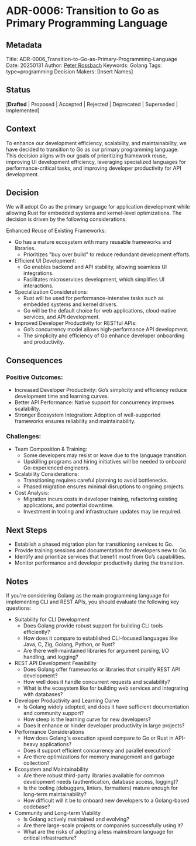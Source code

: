 # ADR-0006: Transition to Go as Primary Programming Language

## Metadata

Title:  ADR-0006_Transition-to-Go-as-Primary-Programming-Language
Date:   20250131
Author: [Peter Rossbach](mailto://peter.rossbach@bee42.com)
Keywords: Golang
Tags: type=programming
Decision Makers: [Insert Names]

## Status

[__Drafted__ | Proposed | Accepted | Rejected | Deprecated | Superseded | Implemented]

## Context

To enhance our development efficiency, scalability, and maintainability, we have decided to transition to Go as our primary programming language. This decision aligns with our goals of prioritizing framework reuse, improving UI development efficiency, leveraging specialized languages for performance-critical tasks, and improving developer productivity for API development.

## Decision

We will adopt Go as the primary language for application development while allowing Rust for embedded systems and kernel-level optimizations. The decision is driven by the following considerations:

Enhanced Reuse of Existing Frameworks:

* Go has a mature ecosystem with many reusable frameworks and libraries.
  * Prioritizes "buy over build" to reduce redundant development efforts.
* Efficient UI Development:
  * Go enables backend and API stability, allowing seamless UI integrations.
  * Facilitates microservices development, which simplifies UI interactions.
* Specialization Considerations:
  * Rust will be used for performance-intensive tasks such as embedded systems and kernel drivers.
  * Go will be the default choice for web applications, cloud-native services, and API development.
* Improved Developer Productivity for RESTful APIs:
  * Go’s concurrency model allows high-performance API development.
  * The simplicity and efficiency of Go enhance developer onboarding and productivity.

## Consequences

### Positive Outcomes:

* Increased Developer Productivity: Go’s simplicity and efficiency reduce development time and learning curves.
* Better API Performance: Native support for concurrency improves scalability.
* Stronger Ecosystem Integration: Adoption of well-supported frameworks ensures reliability and maintainability.

### Challenges:

* Team Composition & Training:
  * Some developers may resist or leave due to the language transition.
  * Upskilling programs and hiring initiatives will be needed to onboard Go-experienced engineers.
* Scalability Considerations:
  * Transitioning requires careful planning to avoid bottlenecks.
  * Phased migration ensures minimal disruptions to ongoing projects.
* Cost Analysis:
  * Migration incurs costs in developer training, refactoring existing applications, and potential downtime.
  * Investment in tooling and infrastructure updates may be required.

## Next Steps

* Establish a phased migration plan for transitioning services to Go.
* Provide training sessions and documentation for developers new to Go.
* Identify and prioritize services that benefit most from Go’s capabilities.
* Monitor performance and developer productivity during the transition.

## Notes

If you're considering Golang as the main programming language for implementing CLI and REST APIs, you should evaluate the following key questions:

* Suitability for CLI Development
  * Does Golang provide robust support for building CLI tools efficiently?
  * How does it compare to established CLI-focused languages like Java, C, Zig, Golang, Python, or Rust?
  * Are there well-maintained libraries for argument parsing, I/O handling, and logging?
* REST API Development Feasibility
  * Does Golang offer frameworks or libraries that simplify REST API development?
  * How well does it handle concurrent requests and scalability?
  * What is the ecosystem like for building web services and integrating with databases?
* Developer Productivity and Learning Curve
  * Is Golang widely adopted, and does it have sufficient documentation and community support?
  * How steep is the learning curve for new developers?
  * Does it enhance or hinder developer productivity in large projects?
* Performance Considerations
  * How does Golang's execution speed compare to Go or Rust in API-heavy applications?
  * Does it support efficient concurrency and parallel execution?
  * Are there optimizations for memory management and garbage collection?
* Ecosystem and Maintainability
  * Are there robust third-party libraries available for common development needs (authentication, database access, logging)?
  * Is the tooling (debuggers, linters, formatters) mature enough for long-term maintainability?
  * How difficult will it be to onboard new developers to a Golang-based codebase?
* Community and Long-term Viability
  * Is Golang actively maintained and evolving?
  * Are there large-scale projects or companies successfully using it?
  * What are the risks of adopting a less mainstream language for critical infrastructure?